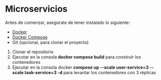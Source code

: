 # Microservicios

Antes de comenzar, asegúrate de tener instalado lo siguiente:

- [Docker](https://www.docker.com/get-started)
- [Docker Compose](https://docs.docker.com/compose/install/)
- Git (opcional, para clonar el proyecto)

1. Clonar el repositorio
2. Ejecutar en la consola **docker compose build** para construir los contenedores
3. Ejecutar en la consola docker **compose up --scale user-service=3 --scale task-service=3 -d** para levantar los contenedores con 3 réplicas
